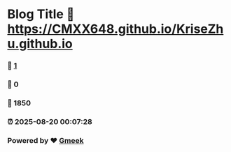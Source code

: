 # Blog Title :link: https://CMXX648.github.io/KriseZhu.github.io 
### :page_facing_up: [1](https://CMXX648.github.io/KriseZhu.github.io/tag.html) 
### :speech_balloon: 0 
### :hibiscus: 1850 
### :alarm_clock: 2025-08-20 00:07:28 
### Powered by :heart: [Gmeek](https://github.com/Meekdai/Gmeek)
